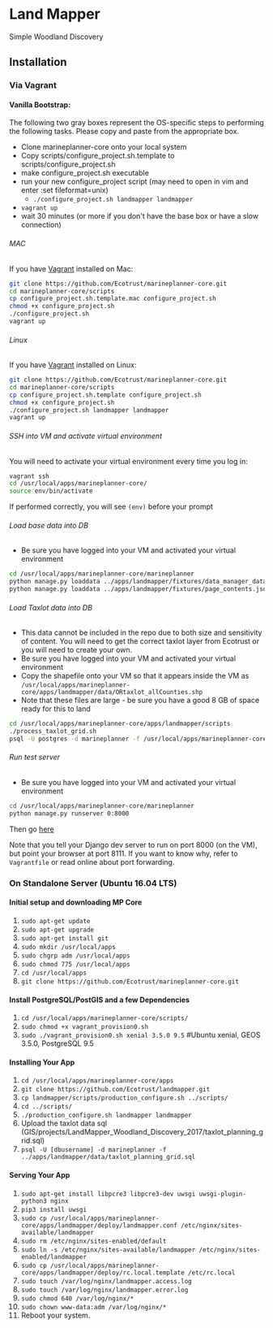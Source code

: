 # Land Mapper

Simple Woodland Discovery

## Installation
### Via Vagrant
#### Vanilla Bootstrap:
The following two gray boxes represent the OS-specific steps to performing the following tasks. Please copy and paste from the appropriate box.
* Clone marineplanner-core onto your local system
* Copy scripts/configure_project.sh.template to scripts/configure_project.sh
* make configure_project.sh executable
* run your new configure_project script (may need to open in vim and enter :set fileformat=unix)
  * `./configure_project.sh landmapper landmapper`
* `vagrant up`
* wait 30 minutes (or more if you don't have the base box or have a slow connection)

###### MAC
If you have [Vagrant](https://www.vagrantup.com/downloads.html) installed on Mac:
```bash
git clone https://github.com/Ecotrust/marineplanner-core.git
cd marineplanner-core/scripts
cp configure_project.sh.template.mac configure_project.sh
chmod +x configure_project.sh
./configure_project.sh
vagrant up
```

###### Linux
If you have [Vagrant](https://www.vagrantup.com/downloads.html) installed on Linux:
```bash
git clone https://github.com/Ecotrust/marineplanner-core.git
cd marineplanner-core/scripts
cp configure_project.sh.template configure_project.sh
chmod +x configure_project.sh
./configure_project.sh landmapper landmapper
vagrant up
```

###### SSH into VM and activate virtual environment
You will need to activate your virtual environment every time you log in:
```bash
vagrant ssh
cd /usr/local/apps/marineplanner-core/
source env/bin/activate
```
If performed correctly, you will see `(env)` before your prompt

###### Load base data into DB
* Be sure you have logged into your VM and activated your virtual environment
```bash
cd /usr/local/apps/marineplanner-core/marineplanner
python manage.py loaddata ../apps/landmapper/fixtures/data_manager_data.json
python manage.py loaddata ../apps/landmapper/fixtures/page_contents.json
```

###### Load Taxlot data into DB
* This data cannot be included in the repo due to both size and sensitivity of content. You will need to get the correct taxlot layer from Ecotrust or you will need to create your own.
* Be sure you have logged into your VM and activated your virtual environment
* Copy the shapefile onto your VM so that it appears inside the VM as `/usr/local/apps/marineplanner-core/apps/landmapper/data/ORtaxlot_allCounties.shp`
* Note that these files are large - be sure you have a good 8 GB of space ready for this to land
```bash
cd /usr/local/apps/marineplanner-core/apps/landmapper/scripts
./process_taxlot_grid.sh
psql -U postgres -d marineplanner -f /usr/local/apps/marineplanner-core/apps/landmapper/data/OR_TAXLOTS.sql
```

###### Run test server
* Be sure you have logged into your VM and activated your virtual environment
```bash
cd /usr/local/apps/marineplanner-core/marineplanner
python manage.py runserver 0:8000
```
Then go [here](http://localhost:8111/visualize)

Note that you tell your Django dev server to run on port 8000 (on the VM), but point your browser at port 8111. If you want to know why, refer to `Vagrantfile` or read online about port forwarding.


### On Standalone Server (Ubuntu 16.04 LTS)
#### Initial setup and downloading MP Core
1. `sudo apt-get update`
2. `sudo apt-get upgrade`
3. `sudo apt-get install git`
4. `sudo mkdir /usr/local/apps`
5. `sudo chgrp adm /usr/local/apps`
6. `sudo chmod 775 /usr/local/apps`
7. `cd /usr/local/apps`
8. `git clone https://github.com/Ecotrust/marineplanner-core.git`

#### Install PostgreSQL/PostGIS and a few Dependencies
1. `cd /usr/local/apps/marineplanner-core/scripts/`
2. `sudo chmod +x vagrant_provision0.sh`
3. `sudo ./vagrant_provision0.sh xenial 3.5.0 9.5` #Ubuntu xenial, GEOS 3.5.0, PostgreSQL 9.5

#### Installing Your App
1. `cd /usr/local/apps/marineplanner-core/apps`
2. `git clone https://github.com/Ecotrust/landmapper.git`
3. `cp landmapper/scripts/production_configure.sh ../scripts/`
4. `cd ../scripts/`
5. `./production_configure.sh landmapper landmapper`
6. Upload the taxlot data sql (GIS/projects/LandMapper_Woodland_Discovery_2017/taxlot_planning_grid.sql)
7. `psql -U [dbusername] -d marineplanner -f ../apps/landmapper/data/taxlot_planning_grid.sql`

#### Serving Your App
1. `sudo apt-get install libpcre3 libpcre3-dev uwsgi uwsgi-plugin-python3 nginx`
2. `pip3 install uwsgi`
3. `sudo cp /usr/local/apps/marineplanner-core/apps/landmapper/deploy/landmapper.conf /etc/nginx/sites-available/landmapper`
4. `sudo rm /etc/nginx/sites-enabled/default`
5. `sudo ln -s /etc/nginx/sites-available/landmapper /etc/nginx/sites-enabled/landmapper`
6. `sudo cp /usr/local/apps/marineplanner-core/apps/landmapper/deploy/rc.local.template /etc/rc.local`
7. `sudo touch /var/log/nginx/landmapper.access.log`
8. `sudo touch /var/log/nginx/landmapper.error.log`
9. `sudo chmod 640 /var/log/nginx/*`
10. `sudo chown www-data:adm /var/log/nginx/*`
11. Reboot your system.
